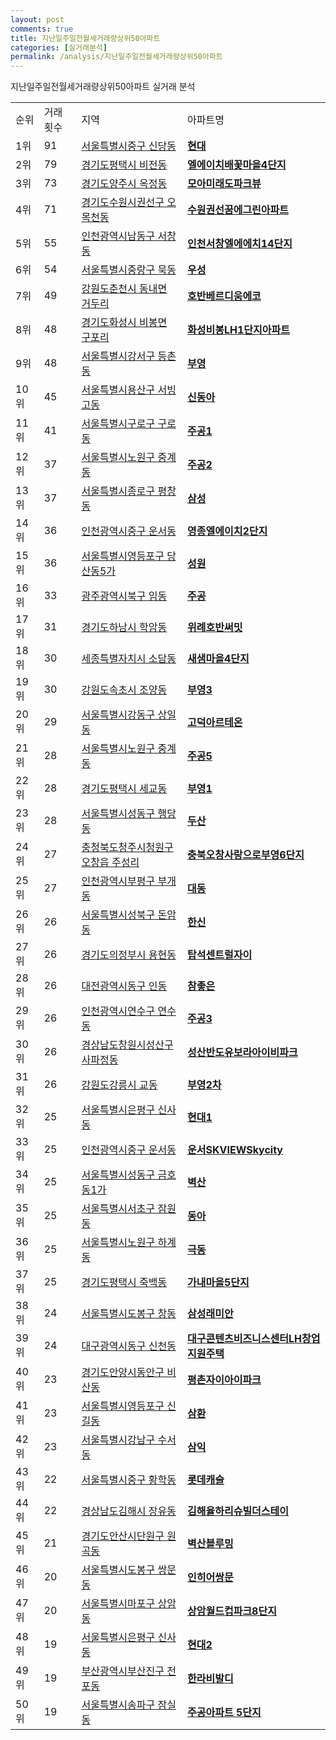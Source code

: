 ```yaml
---
layout: post
comments: true
title: 지난일주일전월세거래량상위50아파트
categories: [실거래분석]
permalink: /analysis/지난일주일전월세거래량상위50아파트
---
```


지난일주일전월세거래량상위50아파트 실거래 분석

<table>
  <tr>
    <td>순위</td>
    <td>거래횟수</td>
    <td>지역</td>
    <td>아파트명</td>
  </tr>

  <tr>
    <td>1위</td>
    <td>91</td>
    <td><a href="/apt/서울특별시중구신당동">서울특별시중구 신당동</a></td>
    <td colspan="4" style="font-weight: bold;"><a href="https://search.naver.com/search.naver?query=신당동 현대">현대</a></td>
  </tr>

  <tr>
    <td>2위</td>
    <td>79</td>
    <td><a href="/apt/경기도평택시비전동">경기도평택시 비전동</a></td>
    <td colspan="4" style="font-weight: bold;"><a href="https://search.naver.com/search.naver?query=비전동 엘에이치배꽃마을4단지">엘에이치배꽃마을4단지</a></td>
  </tr>

  <tr>
    <td>3위</td>
    <td>73</td>
    <td><a href="/apt/경기도양주시옥정동">경기도양주시 옥정동</a></td>
    <td colspan="4" style="font-weight: bold;"><a href="https://search.naver.com/search.naver?query=옥정동 모아미래도파크뷰">모아미래도파크뷰</a></td>
  </tr>

  <tr>
    <td>4위</td>
    <td>71</td>
    <td><a href="/apt/경기도수원시권선구오목천동">경기도수원시권선구 오목천동</a></td>
    <td colspan="4" style="font-weight: bold;"><a href="https://search.naver.com/search.naver?query=오목천동 수원권선꿈에그린아파트">수원권선꿈에그린아파트</a></td>
  </tr>

  <tr>
    <td>5위</td>
    <td>55</td>
    <td><a href="/apt/인천광역시남동구서창동">인천광역시남동구 서창동</a></td>
    <td colspan="4" style="font-weight: bold;"><a href="https://search.naver.com/search.naver?query=서창동 인천서창엘에에치14단지">인천서창엘에에치14단지</a></td>
  </tr>

  <tr>
    <td>6위</td>
    <td>54</td>
    <td><a href="/apt/서울특별시중랑구묵동">서울특별시중랑구 묵동</a></td>
    <td colspan="4" style="font-weight: bold;"><a href="https://search.naver.com/search.naver?query=묵동 우성">우성</a></td>
  </tr>

  <tr>
    <td>7위</td>
    <td>49</td>
    <td><a href="/apt/강원도춘천시동내면 거두리">강원도춘천시 동내면 거두리</a></td>
    <td colspan="4" style="font-weight: bold;"><a href="https://search.naver.com/search.naver?query=동내면 거두리 호반베르디움에코">호반베르디움에코</a></td>
  </tr>

  <tr>
    <td>8위</td>
    <td>48</td>
    <td><a href="/apt/경기도화성시비봉면 구포리">경기도화성시 비봉면 구포리</a></td>
    <td colspan="4" style="font-weight: bold;"><a href="https://search.naver.com/search.naver?query=비봉면 구포리 화성비봉LH1단지아파트">화성비봉LH1단지아파트</a></td>
  </tr>

  <tr>
    <td>9위</td>
    <td>48</td>
    <td><a href="/apt/서울특별시강서구등촌동">서울특별시강서구 등촌동</a></td>
    <td colspan="4" style="font-weight: bold;"><a href="https://search.naver.com/search.naver?query=등촌동 부영">부영</a></td>
  </tr>

  <tr>
    <td>10위</td>
    <td>45</td>
    <td><a href="/apt/서울특별시용산구서빙고동">서울특별시용산구 서빙고동</a></td>
    <td colspan="4" style="font-weight: bold;"><a href="https://search.naver.com/search.naver?query=서빙고동 신동아">신동아</a></td>
  </tr>

  <tr>
    <td>11위</td>
    <td>41</td>
    <td><a href="/apt/서울특별시구로구구로동">서울특별시구로구 구로동</a></td>
    <td colspan="4" style="font-weight: bold;"><a href="https://search.naver.com/search.naver?query=구로동 주공1">주공1</a></td>
  </tr>

  <tr>
    <td>12위</td>
    <td>37</td>
    <td><a href="/apt/서울특별시노원구중계동">서울특별시노원구 중계동</a></td>
    <td colspan="4" style="font-weight: bold;"><a href="https://search.naver.com/search.naver?query=중계동 주공2">주공2</a></td>
  </tr>

  <tr>
    <td>13위</td>
    <td>37</td>
    <td><a href="/apt/서울특별시종로구평창동">서울특별시종로구 평창동</a></td>
    <td colspan="4" style="font-weight: bold;"><a href="https://search.naver.com/search.naver?query=평창동 삼성">삼성</a></td>
  </tr>

  <tr>
    <td>14위</td>
    <td>36</td>
    <td><a href="/apt/인천광역시중구운서동">인천광역시중구 운서동</a></td>
    <td colspan="4" style="font-weight: bold;"><a href="https://search.naver.com/search.naver?query=운서동 영종엘에이치2단지">영종엘에이치2단지</a></td>
  </tr>

  <tr>
    <td>15위</td>
    <td>36</td>
    <td><a href="/apt/서울특별시영등포구당산동5가">서울특별시영등포구 당산동5가</a></td>
    <td colspan="4" style="font-weight: bold;"><a href="https://search.naver.com/search.naver?query=당산동5가 성원">성원</a></td>
  </tr>

  <tr>
    <td>16위</td>
    <td>33</td>
    <td><a href="/apt/광주광역시북구임동">광주광역시북구 임동</a></td>
    <td colspan="4" style="font-weight: bold;"><a href="https://search.naver.com/search.naver?query=임동 주공">주공</a></td>
  </tr>

  <tr>
    <td>17위</td>
    <td>31</td>
    <td><a href="/apt/경기도하남시학암동">경기도하남시 학암동</a></td>
    <td colspan="4" style="font-weight: bold;"><a href="https://search.naver.com/search.naver?query=학암동 위례호반써밋">위례호반써밋</a></td>
  </tr>

  <tr>
    <td>18위</td>
    <td>30</td>
    <td><a href="/apt/세종특별자치시소담동">세종특별자치시 소담동</a></td>
    <td colspan="4" style="font-weight: bold;"><a href="https://search.naver.com/search.naver?query=소담동 새샘마을4단지">새샘마을4단지</a></td>
  </tr>

  <tr>
    <td>19위</td>
    <td>30</td>
    <td><a href="/apt/강원도속초시조양동">강원도속초시 조양동</a></td>
    <td colspan="4" style="font-weight: bold;"><a href="https://search.naver.com/search.naver?query=조양동 부영3">부영3</a></td>
  </tr>

  <tr>
    <td>20위</td>
    <td>29</td>
    <td><a href="/apt/서울특별시강동구상일동">서울특별시강동구 상일동</a></td>
    <td colspan="4" style="font-weight: bold;"><a href="https://search.naver.com/search.naver?query=상일동 고덕아르테온">고덕아르테온</a></td>
  </tr>

  <tr>
    <td>21위</td>
    <td>28</td>
    <td><a href="/apt/서울특별시노원구중계동">서울특별시노원구 중계동</a></td>
    <td colspan="4" style="font-weight: bold;"><a href="https://search.naver.com/search.naver?query=중계동 주공5">주공5</a></td>
  </tr>

  <tr>
    <td>22위</td>
    <td>28</td>
    <td><a href="/apt/경기도평택시세교동">경기도평택시 세교동</a></td>
    <td colspan="4" style="font-weight: bold;"><a href="https://search.naver.com/search.naver?query=세교동 부영1">부영1</a></td>
  </tr>

  <tr>
    <td>23위</td>
    <td>28</td>
    <td><a href="/apt/서울특별시성동구행당동">서울특별시성동구 행당동</a></td>
    <td colspan="4" style="font-weight: bold;"><a href="https://search.naver.com/search.naver?query=행당동 두산">두산</a></td>
  </tr>

  <tr>
    <td>24위</td>
    <td>27</td>
    <td><a href="/apt/충청북도청주시청원구오창읍 주성리">충청북도청주시청원구 오창읍 주성리</a></td>
    <td colspan="4" style="font-weight: bold;"><a href="https://search.naver.com/search.naver?query=오창읍 주성리 충북오창사랑으로부영6단지">충북오창사랑으로부영6단지</a></td>
  </tr>

  <tr>
    <td>25위</td>
    <td>27</td>
    <td><a href="/apt/인천광역시부평구부개동">인천광역시부평구 부개동</a></td>
    <td colspan="4" style="font-weight: bold;"><a href="https://search.naver.com/search.naver?query=부개동 대동">대동</a></td>
  </tr>

  <tr>
    <td>26위</td>
    <td>26</td>
    <td><a href="/apt/서울특별시성북구돈암동">서울특별시성북구 돈암동</a></td>
    <td colspan="4" style="font-weight: bold;"><a href="https://search.naver.com/search.naver?query=돈암동 한신">한신</a></td>
  </tr>

  <tr>
    <td>27위</td>
    <td>26</td>
    <td><a href="/apt/경기도의정부시용현동">경기도의정부시 용현동</a></td>
    <td colspan="4" style="font-weight: bold;"><a href="https://search.naver.com/search.naver?query=용현동 탑석센트럴자이">탑석센트럴자이</a></td>
  </tr>

  <tr>
    <td>28위</td>
    <td>26</td>
    <td><a href="/apt/대전광역시동구인동">대전광역시동구 인동</a></td>
    <td colspan="4" style="font-weight: bold;"><a href="https://search.naver.com/search.naver?query=인동 참좋은">참좋은</a></td>
  </tr>

  <tr>
    <td>29위</td>
    <td>26</td>
    <td><a href="/apt/인천광역시연수구연수동">인천광역시연수구 연수동</a></td>
    <td colspan="4" style="font-weight: bold;"><a href="https://search.naver.com/search.naver?query=연수동 주공3">주공3</a></td>
  </tr>

  <tr>
    <td>30위</td>
    <td>26</td>
    <td><a href="/apt/경상남도창원시성산구사파정동">경상남도창원시성산구 사파정동</a></td>
    <td colspan="4" style="font-weight: bold;"><a href="https://search.naver.com/search.naver?query=사파정동 성산반도유보라아이비파크">성산반도유보라아이비파크</a></td>
  </tr>

  <tr>
    <td>31위</td>
    <td>26</td>
    <td><a href="/apt/강원도강릉시교동">강원도강릉시 교동</a></td>
    <td colspan="4" style="font-weight: bold;"><a href="https://search.naver.com/search.naver?query=교동 부영2차">부영2차</a></td>
  </tr>

  <tr>
    <td>32위</td>
    <td>25</td>
    <td><a href="/apt/서울특별시은평구신사동">서울특별시은평구 신사동</a></td>
    <td colspan="4" style="font-weight: bold;"><a href="https://search.naver.com/search.naver?query=신사동 현대1">현대1</a></td>
  </tr>

  <tr>
    <td>33위</td>
    <td>25</td>
    <td><a href="/apt/인천광역시중구운서동">인천광역시중구 운서동</a></td>
    <td colspan="4" style="font-weight: bold;"><a href="https://search.naver.com/search.naver?query=운서동 운서SKVIEWSkycity">운서SKVIEWSkycity</a></td>
  </tr>

  <tr>
    <td>34위</td>
    <td>25</td>
    <td><a href="/apt/서울특별시성동구금호동1가">서울특별시성동구 금호동1가</a></td>
    <td colspan="4" style="font-weight: bold;"><a href="https://search.naver.com/search.naver?query=금호동1가 벽산">벽산</a></td>
  </tr>

  <tr>
    <td>35위</td>
    <td>25</td>
    <td><a href="/apt/서울특별시서초구잠원동">서울특별시서초구 잠원동</a></td>
    <td colspan="4" style="font-weight: bold;"><a href="https://search.naver.com/search.naver?query=잠원동 동아">동아</a></td>
  </tr>

  <tr>
    <td>36위</td>
    <td>25</td>
    <td><a href="/apt/서울특별시노원구하계동">서울특별시노원구 하계동</a></td>
    <td colspan="4" style="font-weight: bold;"><a href="https://search.naver.com/search.naver?query=하계동 극동">극동</a></td>
  </tr>

  <tr>
    <td>37위</td>
    <td>25</td>
    <td><a href="/apt/경기도평택시죽백동">경기도평택시 죽백동</a></td>
    <td colspan="4" style="font-weight: bold;"><a href="https://search.naver.com/search.naver?query=죽백동 가내마을5단지">가내마을5단지</a></td>
  </tr>

  <tr>
    <td>38위</td>
    <td>24</td>
    <td><a href="/apt/서울특별시도봉구창동">서울특별시도봉구 창동</a></td>
    <td colspan="4" style="font-weight: bold;"><a href="https://search.naver.com/search.naver?query=창동 삼성래미안">삼성래미안</a></td>
  </tr>

  <tr>
    <td>39위</td>
    <td>24</td>
    <td><a href="/apt/대구광역시동구신천동">대구광역시동구 신천동</a></td>
    <td colspan="4" style="font-weight: bold;"><a href="https://search.naver.com/search.naver?query=신천동 대구콘텐츠비즈니스센터LH창업지원주택">대구콘텐츠비즈니스센터LH창업지원주택</a></td>
  </tr>

  <tr>
    <td>40위</td>
    <td>23</td>
    <td><a href="/apt/경기도안양시동안구비산동">경기도안양시동안구 비산동</a></td>
    <td colspan="4" style="font-weight: bold;"><a href="https://search.naver.com/search.naver?query=비산동 평촌자이아이파크">평촌자이아이파크</a></td>
  </tr>

  <tr>
    <td>41위</td>
    <td>23</td>
    <td><a href="/apt/서울특별시영등포구신길동">서울특별시영등포구 신길동</a></td>
    <td colspan="4" style="font-weight: bold;"><a href="https://search.naver.com/search.naver?query=신길동 삼환">삼환</a></td>
  </tr>

  <tr>
    <td>42위</td>
    <td>23</td>
    <td><a href="/apt/서울특별시강남구수서동">서울특별시강남구 수서동</a></td>
    <td colspan="4" style="font-weight: bold;"><a href="https://search.naver.com/search.naver?query=수서동 삼익">삼익</a></td>
  </tr>

  <tr>
    <td>43위</td>
    <td>22</td>
    <td><a href="/apt/서울특별시중구황학동">서울특별시중구 황학동</a></td>
    <td colspan="4" style="font-weight: bold;"><a href="https://search.naver.com/search.naver?query=황학동 롯데캐슬">롯데캐슬</a></td>
  </tr>

  <tr>
    <td>44위</td>
    <td>22</td>
    <td><a href="/apt/경상남도김해시장유동">경상남도김해시 장유동</a></td>
    <td colspan="4" style="font-weight: bold;"><a href="https://search.naver.com/search.naver?query=장유동 김해율하리슈빌더스테이">김해율하리슈빌더스테이</a></td>
  </tr>

  <tr>
    <td>45위</td>
    <td>21</td>
    <td><a href="/apt/경기도안산시단원구원곡동">경기도안산시단원구 원곡동</a></td>
    <td colspan="4" style="font-weight: bold;"><a href="https://search.naver.com/search.naver?query=원곡동 벽산블루밍">벽산블루밍</a></td>
  </tr>

  <tr>
    <td>46위</td>
    <td>20</td>
    <td><a href="/apt/서울특별시도봉구쌍문동">서울특별시도봉구 쌍문동</a></td>
    <td colspan="4" style="font-weight: bold;"><a href="https://search.naver.com/search.naver?query=쌍문동 인히어쌍문">인히어쌍문</a></td>
  </tr>

  <tr>
    <td>47위</td>
    <td>20</td>
    <td><a href="/apt/서울특별시마포구상암동">서울특별시마포구 상암동</a></td>
    <td colspan="4" style="font-weight: bold;"><a href="https://search.naver.com/search.naver?query=상암동 상암월드컵파크8단지">상암월드컵파크8단지</a></td>
  </tr>

  <tr>
    <td>48위</td>
    <td>19</td>
    <td><a href="/apt/서울특별시은평구신사동">서울특별시은평구 신사동</a></td>
    <td colspan="4" style="font-weight: bold;"><a href="https://search.naver.com/search.naver?query=신사동 현대2">현대2</a></td>
  </tr>

  <tr>
    <td>49위</td>
    <td>19</td>
    <td><a href="/apt/부산광역시부산진구전포동">부산광역시부산진구 전포동</a></td>
    <td colspan="4" style="font-weight: bold;"><a href="https://search.naver.com/search.naver?query=전포동 한라비발디">한라비발디</a></td>
  </tr>

  <tr>
    <td>50위</td>
    <td>19</td>
    <td><a href="/apt/서울특별시송파구잠실동">서울특별시송파구 잠실동</a></td>
    <td colspan="4" style="font-weight: bold;"><a href="https://search.naver.com/search.naver?query=잠실동 주공아파트 5단지">주공아파트 5단지</a></td>
  </tr>

</table>
